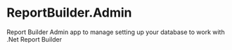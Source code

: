 # ReportBuilder.Admin
Report Builder Admin app to manage setting up your database to work with .Net Report Builder
